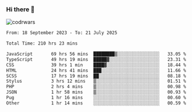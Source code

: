### Hi there 👋


![codrwars](https://www.codewars.com/users/rsschool_c9af20f58c35c696/badges/micro) 

<!--START_SECTION:waka-->

```txt
From: 18 September 2023 - To: 21 July 2025

Total Time: 210 hrs 23 mins

JavaScript       69 hrs 56 mins  ████████▒░░░░░░░░░░░░░░░░   33.05 %
TypeScript       49 hrs 19 mins  █████▓░░░░░░░░░░░░░░░░░░░   23.31 %
CSS              39 hrs 1 min    ████▓░░░░░░░░░░░░░░░░░░░░   18.44 %
HTML             24 hrs 41 mins  ███░░░░░░░░░░░░░░░░░░░░░░   11.66 %
SCSS             17 hrs 19 mins  ██░░░░░░░░░░░░░░░░░░░░░░░   08.18 %
Stylus           3 hrs 12 mins   ▒░░░░░░░░░░░░░░░░░░░░░░░░   01.51 %
PHP              2 hrs 4 mins    ▒░░░░░░░░░░░░░░░░░░░░░░░░   00.98 %
JSON             1 hr 58 mins    ▒░░░░░░░░░░░░░░░░░░░░░░░░   00.93 %
Pug              1 hr 16 mins    ░░░░░░░░░░░░░░░░░░░░░░░░░   00.60 %
Other            1 hr 14 mins    ░░░░░░░░░░░░░░░░░░░░░░░░░   00.59 %
```

<!--END_SECTION:waka-->
